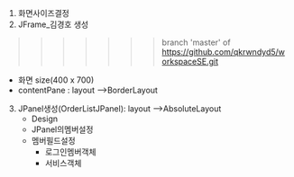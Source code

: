 
1. 화면사이즈결정
2. JFrame_김경호 생성 
>>>>>>> branch 'master' of https://github.com/qkrwndyd5/workspaceSE.git
   - 화면 size(400 x 700)
   - contentPane 				: layout -->BorderLayout
3. JPanel생성(OrderListJPanel): layout -->AbsoluteLayout
   	- Design
    - JPanel의멤버설정
	- 멤버필드설정
   		- 로그인멤버객체
   		- 서비스객체    
   
